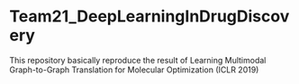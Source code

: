 # Team21_DeepLearningInDrugDiscovery
This repository basically reproduce the result of Learning Multimodal Graph-to-Graph Translation for Molecular Optimization (ICLR 2019)
